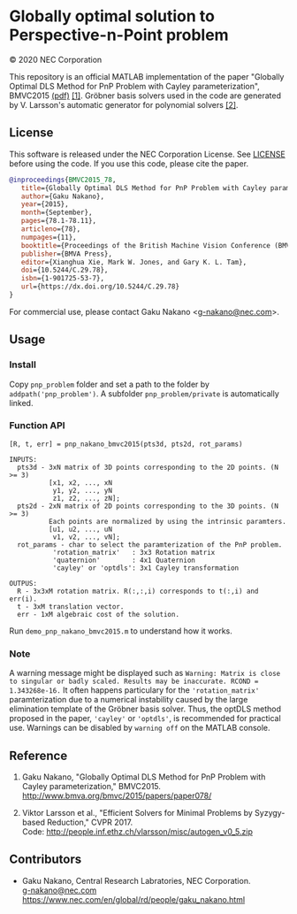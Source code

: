 # Globally optimal solution to Perspective-n-Point problem

&copy; 2020 NEC Corporation

This repository is an official MATLAB implementation of the paper "Globally Optimal DLS Method for PnP Problem with Cayley parameterization", BMVC2015 [(pdf)](http://www.bmva.org/bmvc/2015/papers/paper078/) [\[1\]](#reference).
Gr&ouml;bner basis solvers used in the code are generated by V. Larsson's automatic generator for polynomial solvers [\[2\]](#reference).

## License

This software is released under the NEC Corporation License.
See [LICENSE](https://github.com/g9nkn/pnp_problem/LICENSE) before using the code. If you use this code, please cite the paper.

```bibtex
@inproceedings{BMVC2015_78,
   title={Globally Optimal DLS Method for PnP Problem with Cayley parameterization},
   author={Gaku Nakano},
   year={2015},
   month={September},
   pages={78.1-78.11},
   articleno={78},
   numpages={11},
   booktitle={Proceedings of the British Machine Vision Conference (BMVC)},
   publisher={BMVA Press},
   editor={Xianghua Xie, Mark W. Jones, and Gary K. L. Tam},
   doi={10.5244/C.29.78},
   isbn={1-901725-53-7},
   url={https://dx.doi.org/10.5244/C.29.78}
}
```

For commercial use, please contact Gaku Nakano \<g-nakano@nec.com\>.

## Usage

### Install

Copy `pnp_problem` folder and set a path to the folder by `addpath('pnp_problem')`. A subfolder `pnp_problem/private` is automatically linked.

### Function API

```
[R, t, err] = pnp_nakano_bmvc2015(pts3d, pts2d, rot_params)

INPUTS:
  pts3d - 3xN matrix of 3D points corresponding to the 2D points. (N >= 3)
          [x1, x2, ..., xN
           y1, y2, ..., yN
           z1, z2, ..., zN];
  pts2d - 2xN matrix of 2D points corresponding to the 3D points. (N >= 3)
          Each points are normalized by using the intrinsic paramters.
          [u1, u2, ..., uN
           v1, v2, ..., vN];
  rot_params - char to select the paramterization of the PnP problem.
           'rotation_matrix'   : 3x3 Rotation matrix
           'quaternion'        : 4x1 Quaternion
           'cayley' or 'optdls': 3x1 Cayley transformation

OUTPUS:
  R - 3x3xM rotation matrix. R(:,:,i) corresponds to t(:,i) and err(i).
  t - 3xM translation vector.
  err - 1xM algebraic cost of the solution.
```

Run `demo_pnp_nakano_bmvc2015.m` to understand how it works.

### Note

A warning message might be displayed such as `Warning: Matrix is close to singular or badly scaled. Results may be inaccurate. RCOND =  1.343268e-16.` It often happens particulary for the `'rotation_matrix'` paramterization due to a numerical instability caused by the large elimination template of the Gr&ouml;bner basis solver. Thus, the optDLS method proposed in the paper, `'cayley'` or `'optdls'`, is recommended for practical use. Warnings can be disabled by `warning off` on the MATLAB console.

## Reference

1. Gaku Nakano, "Globally Optimal DLS Method for PnP Problem with Cayley parameterization," BMVC2015.  
<http://www.bmva.org/bmvc/2015/papers/paper078/>

2. Viktor Larsson et al., "Efficient Solvers for Minimal Problems by Syzygy-based Reduction," CVPR 2017.  
Code: <http://people.inf.ethz.ch/vlarsson/misc/autogen_v0_5.zip>

## Contributors

- Gaku Nakano, Central Research Labratories, NEC Corporation.  
<g-nakano@nec.com>  
<https://www.nec.com/en/global/rd/people/gaku_nakano.html>
